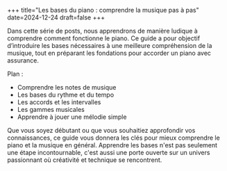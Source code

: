 +++
title="Les bases du piano : comprendre la musique pas à pas"
date=2024-12-24
draft=false
+++

Dans cette série de posts, nous apprendrons de manière ludique à comprendre comment fonctionne le piano. Ce guide a pour objectif d’introduire les bases nécessaires à une meilleure compréhension de la musique, tout en préparant les fondations pour accorder un piano avec assurance.


Plan :

- Comprendre les notes de musique
- Les bases du rythme et du tempo
- Les accords et les intervalles
- Les gammes musicales
- Apprendre à jouer une mélodie simple

Que vous soyez débutant ou que vous souhaitiez approfondir vos connaissances, ce guide vous donnera les clés pour mieux comprendre le piano et la musique en général. Apprendre les bases n'est pas seulement une étape incontournable, c'est aussi une porte ouverte sur un univers passionnant où créativité et technique se rencontrent.

